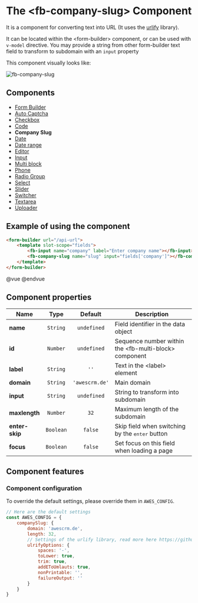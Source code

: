 # The &lt;fb-company-slug&gt; Component

It is a component for converting text into URL (It uses the [urlify](https://github.com/Gottox/node-urlify) library).

It can be located within the &lt;form-builder&gt; component, or can be used with `v-model` directive. You may provide a string from other form-builder text field to transform to subdomain with an `input` property


This component visually looks like:

![fb-company-slug](https://static.awes.io/docs/fb-company-slug.gif)

## Components
* [Form Builder](./form-builder.md)
* [Auto Captcha](./fb-auto-captcha.md)
* [Checkbox](./fb-checkbox.md)
* [Code](./fb-code.md)
* **Company Slug**
* [Date](./fb-date.md)
* [Date range](./fb-date-range.md)
* [Editor](./fb-editor.md)
* [Input](./fb-input.md)
* [Multi block](./fb-multi-block.md)
* [Phone](./fb-phone.md)
* [Radio Group](./fb-radio-group.md)
* [Select](./fb-select.md)
* [Slider](./fb-slider.md)
* [Switcher](./fb-switcher.md)
* [Textarea](./fb-textarea.md)
* [Uploader](./fb-uploader.md)

## <a name="fbcs-example"></a> Example of using the component

```html
<form-builder url="/api-url">
    <template slot-scope="fields">
        <fb-input name="company" label="Enter company name"></fb-input>
        <fb-company-slug name="slug" input="fields['company']"></fb-company-slug>
    </template>
</form-builder>
```
@vue
<form-builder url="/api-url">
    <template slot-scope="fields">
        <fb-input name="company" label="Enter company name"></fb-input>
        <fb-company-slug name="slug" input="fields['company']"></fb-company-slug>
    </template>
</form-builder>
@endvue


## Component properties

| Name                | Type               | Default             | Description                                       |
|---------------------|:------------------:|:-------------------:|---------------------------------------------------|
| **name**            | `String`           | `undefined`         | Field identifier in the data object               |
| **id**              | `Number`           | `undefined`         | Sequence number within the &lt;fb-multi-block&gt; component    |
| **label**           | `String`           | `''`                | Text in the &lt;label&gt; element                 |
| **domain**          | `String`           | `'awescrm.de'`      | Main domain                                       |
| **input**           | `String`           | `undefined`         | String to transform into subdomain                 |
| **maxlength**       | `Number`           | `32`                | Maximum length of the subdomain                   |
| **enter-skip**      | `Boolean`          | `false`             | Skip field when switching by the <kbd>enter</kbd> button |
| **focus**           | `Boolean`          | `false`             | Set focus on this field when loading a page       |

## Component features

### Component configuration

To override the default settings, please override them in `AWES_CONFIG`.

```javascript
// Here are the default settings
const AWES_CONFIG = {
    companySlug: {
        domain: 'awescrm.de',
        length: 32,
        // Settings of the urlify library, read more here https://github.com/Gottox/node-urlify#browser-1
        ulrifyOptions: {
            spaces: '-',
            toLower: true,
            trim: true,
            addEToUmlauts: true,
            nonPrintable: '',
            failureOutput: ''
        }
    }
}
```
